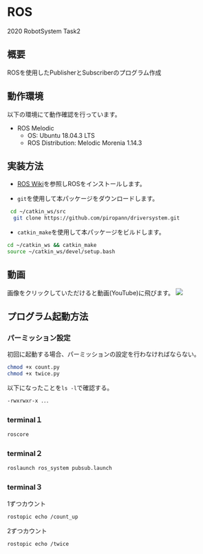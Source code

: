 # ROS
2020 RobotSystem Task2

## 概要
ROSを使用したPublisherとSubscriberのプログラム作成

## 動作環境

以下の環境にて動作確認を行っています。

- ROS Melodic
  - OS: Ubuntu 18.04.3 LTS
  - ROS Distribution: Melodic Morenia 1.14.3

## 実装方法

- [ROS Wiki](http://wiki.ros.org/ja/kinetic/Installation/Ubuntu)を参照しROSをインストールします。

- `git`を使用して本パッケージをダウンロードします。

```bash
 cd ~/catkin_ws/src
  git clone https://github.com/piropann/driversystem.git
  ```
  
  - `catkin_make`を使用して本パッケージをビルドします。

  ```bash
  cd ~/catkin_ws && catkin_make
  source ~/catkin_ws/devel/setup.bash
  ```
## 動画
画像をクリックしていただけると動画(YouTube)に飛びます。
[![](https://img.youtube.com/vi/PsRcoulrIgI/0.jpg)](https://www.youtube.com/watch?v=PsRcoulrIgI "")

## プログラム起動方法

### パーミッション設定
初回に起動する場合、パーミッションの設定を行わなければならない。
```bash
chmod +x count.py
chmod +x twice.py
  ```
以下になったことを`ls -l`で確認する。
```bash
-rwxrwxr-x ．．．
  ```

### terminal１
```bash
roscore
  ```
  
### terminal２
  ```bash
roslaunch ros_system pubsub.launch
  ```
  
### terminal３

1ずつカウント
```bash
rostopic echo /count_up
  ```
  
2ずつカウント
```bash
rostopic echo /twice
  ```

